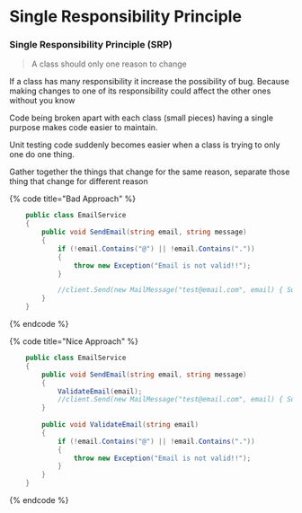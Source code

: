 # Single Responsibility Principle

### Single Responsibility Principle (SRP)

> A class should only one reason to change

If a class has many responsibility it increase the possibility of bug. Because making changes to one of its responsibility could affect the other ones without you know

Code being broken apart with each class (small pieces) having a single purpose makes code easier to maintain.

Unit testing code suddenly becomes easier when a class is trying to only one do one thing.

Gather together the things that change for the same reason, separate those thing that change for different reason



{% code title="Bad Approach" %}
```csharp
    public class EmailService
    {
        public void SendEmail(string email, string message)
        {
            if (!email.Contains("@") || !email.Contains("."))
            {
                throw new Exception("Email is not valid!!");
            }

            //client.Send(new MailMessage("test@email.com", email) { Subject = "Test!" });
        }
    }
```
{% endcode %}



{% code title="Nice Approach" %}
```csharp
    public class EmailService
    {
        public void SendEmail(string email, string message)
        {
            ValidateEmail(email);
            //client.Send(new MailMessage("test@email.com", email) { Subject = "Test!" });
        }
        
        public void ValidateEmail(string email)
        {
            if (!email.Contains("@") || !email.Contains("."))
            {
                throw new Exception("Email is not valid!!");
            }
        }
    }   
```   
{% endcode %}
